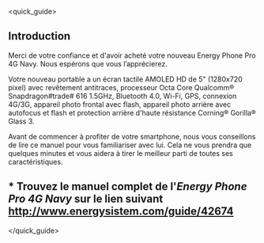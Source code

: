 <quick_guide>
## Introduction

Merci de votre confiance et d'avoir acheté votre nouveau Energy Phone Pro 4G Navy. Nous espérons que vous l’apprécierez.

Votre nouveau portable a un écran tactile AMOLED HD de 5" (1280x720 pixel) avec revêtement antitraces, processeur Octa Core Qualcomm® Snapdragon#trade# 616 1.5GHz, Bluetooth 4.0, Wi-Fi, GPS, connexion 4G/3G, appareil photo frontal avec flash, appareil photo arrière avec autofocus et flash et protection arrière d'haute résistance Corning® Gorilla® Glass 3.

Avant de commencer à profiter de votre smartphone, nous vous conseillons de lire ce manuel pour vous familiariser avec lui. Cela ne vous prendra que quelques minutes et vous aidera à tirer le meilleur parti de toutes ses caractéristiques.

## <unique> * Trouvez le manuel complet de l'*Energy Phone Pro 4G Navy* sur le lien suivant  http://www.energysistem.com/guide/42674 </unique> 

</quick_guide>
